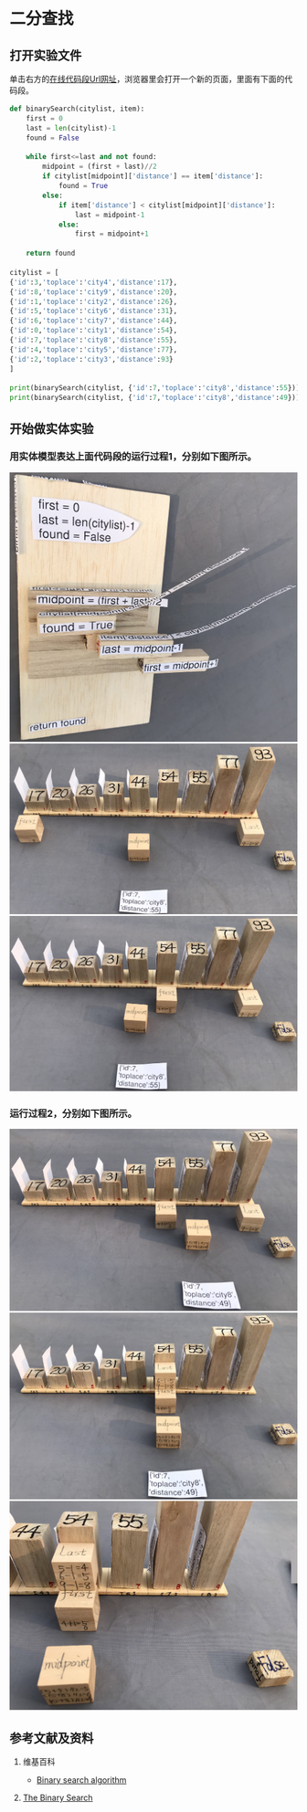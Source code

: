 # 二分查找

## 打开实验文件

单击右方的[在线代码段Url网址](http://www.pythontutor.com/visualize.html#code=def%20binarySearch%28citylist,%20item%29%3A%0A%20%20%20%20first%20%3D%200%0A%20%20%20%20last%20%3D%20len%28citylist%29-1%0A%20%20%20%20found%20%3D%20False%0A%20%20%20%20%0A%20%20%20%20while%20first%3C%3Dlast%20and%20not%20found%3A%0A%20%20%20%20%20%20%20%20midpoint%20%3D%20%28first%20%2B%20last%29//2%0A%20%20%20%20%20%20%20%20if%20citylist%5Bmidpoint%5D%5B'distance'%5D%20%3D%3D%20item%5B'distance'%5D%3A%0A%20%20%20%20%20%20%20%20%20%20%20%20found%20%3D%20True%0A%20%20%20%20%20%20%20%20else%3A%0A%20%20%20%20%20%20%20%20%20%20%20%20if%20item%5B'distance'%5D%20%3C%20citylist%5Bmidpoint%5D%5B'distance'%5D%3A%0A%20%20%20%20%20%20%20%20%20%20%20%20%20%20%20%20last%20%3D%20midpoint-1%0A%20%20%20%20%20%20%20%20%20%20%20%20else%3A%0A%20%20%20%20%20%20%20%20%20%20%20%20%20%20%20%20first%20%3D%20midpoint%2B1%0A%20%20%20%20%0A%20%20%20%20return%20found%0A%0Acitylist%20%3D%20%5B%0A%7B'id'%3A3,'toplace'%3A'city4','distance'%3A17%7D,%0A%7B'id'%3A8,'toplace'%3A'city9','distance'%3A20%7D,%0A%7B'id'%3A1,'toplace'%3A'city2','distance'%3A26%7D,%0A%7B'id'%3A5,'toplace'%3A'city6','distance'%3A31%7D,%0A%7B'id'%3A6,'toplace'%3A'city7','distance'%3A44%7D,%0A%7B'id'%3A0,'toplace'%3A'city1','distance'%3A54%7D,%0A%7B'id'%3A7,'toplace'%3A'city8','distance'%3A55%7D,%0A%7B'id'%3A4,'toplace'%3A'city5','distance'%3A77%7D,%0A%7B'id'%3A2,'toplace'%3A'city3','distance'%3A93%7D%0A%5D%0A%0Aprint%28binarySearch%28citylist,%20%7B'id'%3A7,'toplace'%3A'city8','distance'%3A55%7D%29%29%0Aprint%28binarySearch%28citylist,%20%7B'id'%3A7,'toplace'%3A'city8','distance'%3A49%7D%29%29&cumulative=false&curInstr=0&heapPrimitives=nevernest&mode=display&origin=opt-frontend.js&py=py3anaconda&rawInputLstJSON=%5B%5D&textReferences=false)，浏览器里会打开一个新的页面，里面有下面的代码段。

```python
def binarySearch(citylist, item):
    first = 0
    last = len(citylist)-1
    found = False
    
    while first<=last and not found:
        midpoint = (first + last)//2
        if citylist[midpoint]['distance'] == item['distance']:
            found = True
        else:
            if item['distance'] < citylist[midpoint]['distance']:
                last = midpoint-1
            else:
                first = midpoint+1
    
    return found

citylist = [
{'id':3,'toplace':'city4','distance':17},
{'id':8,'toplace':'city9','distance':20},
{'id':1,'toplace':'city2','distance':26},
{'id':5,'toplace':'city6','distance':31},
{'id':6,'toplace':'city7','distance':44},
{'id':0,'toplace':'city1','distance':54},
{'id':7,'toplace':'city8','distance':55},
{'id':4,'toplace':'city5','distance':77},
{'id':2,'toplace':'city3','distance':93}
]

print(binarySearch(citylist, {'id':7,'toplace':'city8','distance':55}))
print(binarySearch(citylist, {'id':7,'toplace':'city8','distance':49}))
```

## 开始做实体实验

### 用实体模型表达上面代码段的运行过程1，分别如下图所示。

![](/images/理解基本的算法/二分查找/1a0.jpg)
![](/images/理解基本的算法/二分查找/1a1.jpg)
![](/images/理解基本的算法/二分查找/1a2.jpg)

### 运行过程2，分别如下图所示。

![](/images/理解基本的算法/二分查找/2a1.jpg)
![](/images/理解基本的算法/二分查找/2a2.jpg)
![](/images/理解基本的算法/二分查找/2a3.jpg)

## 参考文献及资料

1. 维基百科
	- [Binary search algorithm](https://en.wikipedia.org/wiki/Binary_search_algorithm) 

2. [The Binary Search](https://runestone.academy/runestone/books/published/pythonds/SortSearch/TheBinarySearch.html) 